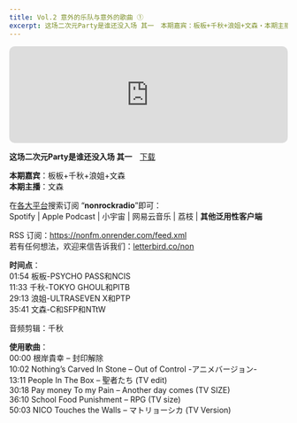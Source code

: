 ```yaml
---
title: Vol.2 意外的乐队与意外的歌曲 ①
excerpt: 这场二次元Party是谁还没入场 其一　本期嘉宾：板板+千秋+浪姐+文森・本期主播：文森　在各大平台搜索订阅 “nonrockradio”即可
---
```


<iframe allow="autoplay *; encrypted-media *; fullscreen *; clipboard-write" frameborder="0" height="175" style="width:100%;max-width:660px;overflow:hidden;border-radius:10px;" sandbox="allow-forms allow-popups allow-same-origin allow-scripts allow-storage-access-by-user-activation allow-top-navigation-by-user-activation" src="https://embed.podcasts.apple.com/cn/podcast/id1630413360?i=1000580436375"></iframe><br/>

**这场二次元Party是谁还没入场 其一**　[下载](https://dts.podtrac.com/redirect.mp3/baabao-episode-stream-set.s3.amazonaws.com/a4a984ee0203457493422dd45b81733c--202409141643251726332205.mp3)  
  
**本期嘉宾**：板板+千秋+浪姐+文森  
**本期主播**：文森  
  
在[各大平台](https://nonfm.onrender.com/)搜索订阅 “**nonrockradio**”即可：  
Spotify | Apple Podcast | 小宇宙 | 网易云音乐 | 荔枝 | **其他泛用性客户端**  
  
RSS 订阅：https://nonfm.onrender.com/feed.xml  
若有任何想法，欢迎来信告诉我们：[letterbird.co/non](https://letterbird.co/non)  
  
**时间点**：  
01:54 板板-PSYCHO PASS和NCIS  
11:33 千秋-TOKYO GHOUL和PITB  
29:13 浪姐-ULTRASEVEN X和PTP  
35:41 文森-C和SFP和NTtW  
  
音频剪辑：千秋  
  
**使用歌曲**：  
00:00 根岸貴幸 – 封印解除  
10:02 Nothing’s Carved In Stone – Out of Control -アニメバージョン-  
13:11 People In The Box – 聖者たち (TV edit)  
30:18 Pay money To my Pain – Another day comes (TV SIZE)  
36:10 School Food Punishment – RPG (TV size)  
50:03 NICO Touches the Walls – マトリョーシカ (TV Version)  
